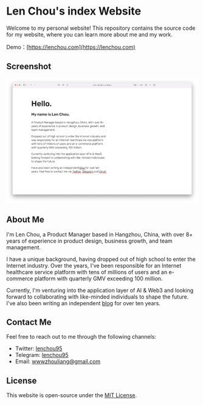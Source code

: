# Len Chou's index Website

Welcome to my personal website! This repository contains the source code for my website, where you can learn more about me and my work.

Demo：[https://lenchou.com](https://lenchou.com)

## Screenshot
![](./lenchou-index-screenshot.png)
## About Me

I'm Len Chou, a Product Manager based in Hangzhou, China, with over 8+ years of experience in product design, business growth, and team management. 

I have a unique background, having dropped out of high school to enter the Internet industry. Over the years, I've been responsible for an Internet healthcare service platform with tens of millions of users and an e-commerce platform with quarterly GMV exceeding 100 million.

Currently, I'm venturing into the application layer of AI & Web3 and looking forward to collaborating with like-minded individuals to shape the future. I've also been writing an independent [blog](https://imzl.com) for over ten years.

## Contact Me

Feel free to reach out to me through the following channels:
- Twitter: [lenchou95](https://twitter.com/lenchou95)
- Telegram: [lenchou95](https://t.me/lenchou95)
- Email: [wwwzhouliang@gmail.com](mailto:wwwzhouliang@gmail.com)

## License

This website is open-source under the [MIT License](LICENSE).
